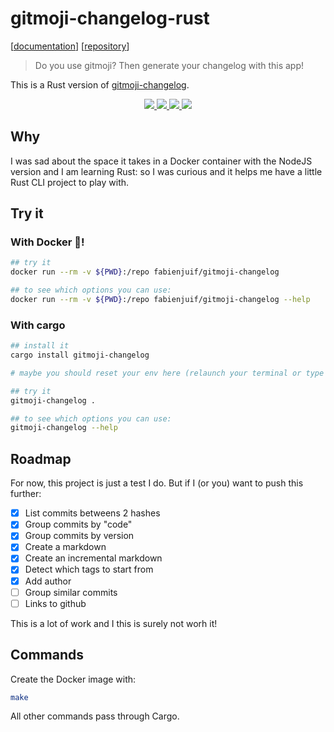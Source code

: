 # gitmoji-changelog-rust
[[documentation](https://docs.rs/crate/gitmoji-changelog)] [[repository](https://github.com/fabienjuif/gitmoji-changelog-rust)]

> Do you use gitmoji? Then generate your changelog with this app!

This is a Rust version of [gitmoji-changelog](https://github.com/frinyvonnick/gitmoji-changelog).

<p style="text-align: center" align="center">
  <a href="https://circleci.com/gh/fabienjuif/gitmoji-changelog-rust/tree/master">
    <img src="https://img.shields.io/circleci/project/github/fabienjuif/gitmoji-changelog-rust/master.svg" />
  </a>
  <a href="https://crates.io/crates/gitmoji-changelog">
    <img src="https://img.shields.io/crates/v/gitmoji-changelog.svg" />
  </a>
  <a href="https://hub.docker.com/r/fabienjuif/gitmoji-changelog">
    <img src="https://img.shields.io/badge/docker--image-fabienjuif%2Fgitmoji--changelog-blue.svg" />
    <img src="https://img.shields.io/microbadger/image-size/fabienjuif%2Fgitmoji-changelog.svg" />
  </a>
</p>

## Why
I was sad about the space it takes in a Docker container with the NodeJS version and I am learning Rust: so I was curious and it helps me have a little Rust CLI project to play with.

## Try it
### With Docker 🐳!
```sh
## try it
docker run --rm -v ${PWD}:/repo fabienjuif/gitmoji-changelog

## to see which options you can use:
docker run --rm -v ${PWD}:/repo fabienjuif/gitmoji-changelog --help
```

### With cargo
```sh
## install it
cargo install gitmoji-changelog

# maybe you should reset your env here (relaunch your terminal or type `zsh` (or `bash`))

## try it
gitmoji-changelog .

## to see which options you can use:
gitmoji-changelog --help
```

## Roadmap
For now, this project is just a test I do.
But if I (or you) want to push this further:
 - [x] List commits betweens 2 hashes
 - [x] Group commits by "code"
 - [x] Group commits by version
 - [x] Create a markdown
 - [x] Create an incremental markdown
 - [x] Detect which tags to start from
 - [x] Add author
 - [ ] Group similar commits
 - [ ] Links to github

This is a lot of work and I this is surely not worh it!

## Commands
Create the Docker image with:
```sh
make
```

All other commands pass through Cargo.
